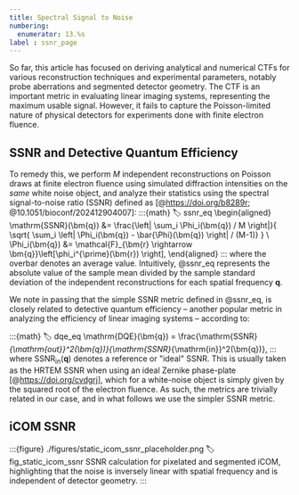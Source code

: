 ```yaml
---
title: Spectral Signal to Noise
numbering:
  enumerator: 13.%s
label : ssnr_page
---
```


So far, this article has focused on deriving analytical and numerical CTFs for various reconstruction techniques and experimental parameters, notably probe aberrations and segmented detector geometry.
The CTF is an important metric in evaluating linear imaging systems, representing the maximum usable signal.
However, it fails to capture the Poisson-limited nature of physical detectors for experiments done with finite electron fluence.

## SSNR and Detective Quantum Efficiency

To remedy this, we perform $M$ independent reconstructions on Poisson draws at finite electron fluence using simulated diffraction intensities on the _same_ white noise object, and analyze their statistics using  the spectral signal-to-noise ratio (SSNR) defined as [@https://doi.org/b8289r; @10.1051/bioconf/202412904007]:
:::{math}
:label: ssnr_eq
\begin{aligned}
\mathrm{SSNR}(\bm{q}) &= \frac{\left| \sum_i \Phi_i(\bm{q}) / M \right|}{
  \sqrt{ \sum_i \left| \Phi_i(\bm{q}) - \bar{\Phi}(\bm{q}) \right| / (M-1)}
 } \\
\Phi_i(\bm{q}) &= \mathcal{F}_{\bm{r} \rightarrow \bm{q}}\left[\phi_i^{\prime}(\bm{r}) \right],
\end{aligned}
:::
where the overbar denotes an average value.
Intuitively, @ssnr_eq represents the absolute value of the sample mean divided by the sample standard deviation of the independent reconstructions for each spatial frequency $\bm{q}$.

We note in passing that the simple SSNR metric defined in @ssnr_eq, is closely related to detective quantum efficiency &ndash; another popular metric in analyzing the efficiency of linear imaging systems &ndash; according to:

:::{math}
:label: dqe_eq
\mathrm{DQE}(\bm{q}) = \frac{\mathrm{SSNR}_{\mathrm{out}}^2(\bm{q})}{\mathrm{SSNR}_{\mathrm{in}}^2(\bm{q})},
:::
where $\mathrm{SSNR}_{\mathrm{in}}(\bm{q})$ denotes a reference or "ideal" SSNR.
This is usually taken as the HRTEM SSNR when using an ideal Zernike phase-plate [@https://doi.org/cvdgrj], which for a white-noise object is simply given by the squared root of the electron fluence.
As such, the metrics are trivially related in our case, and in what follows we use the simpler SSNR metric.

## iCOM SSNR

:::{figure} ./figures/static_icom_ssnr_placeholder.png
:label: fig_static_icom_ssnr
SSNR calculation for pixelated and segmented iCOM, highlighting that the noise is inversely linear with spatial frequency and is independent of detector geometry.
:::
